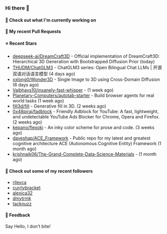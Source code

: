 ### Hi there 👋

#### 👷 Check out what I'm currently working on

#### 🔨 My recent Pull Requests


#### ⭐ Recent Stars

- [deepseek-ai/DreamCraft3D](https://github.com/deepseek-ai/DreamCraft3D) - Official implementation of DreamCraft3D: Hierarchical 3D Generation with Bootstrapped Diffusion Prior (today)
- [THUDM/ChatGLM3](https://github.com/THUDM/ChatGLM3) - ChatGLM3 series: Open Bilingual Chat LLMs | 开源双语对话语言模型 (4 days ago)
- [xxlong0/Wonder3D](https://github.com/xxlong0/Wonder3D) - Single Image to 3D using Cross-Domain Diffusion (6 days ago)
- [Vaibhavs10/insanely-fast-whisper](https://github.com/Vaibhavs10/insanely-fast-whisper) -  (1 week ago)
- [Planetary-Computers/autotab-starter](https://github.com/Planetary-Computers/autotab-starter) - Build browser agents for real world tasks (1 week ago)
- [fill3d/fill](https://github.com/fill3d/fill) - Generative fill in 3D. (2 weeks ago)
- [0x48piraj/fadblock](https://github.com/0x48piraj/fadblock) - Friendly Adblock for YouTube: A fast, lightweight, and undetectable YouTube Ads Blocker for Chrome, Opera and Firefox. (2 weeks ago)
- [kepano/flexoki](https://github.com/kepano/flexoki) - An inky color scheme for prose and code. (3 weeks ago)
- [daveshap/ACE_Framework](https://github.com/daveshap/ACE_Framework) - Public repo for my latest and greatest cognitive architecture ACE (Autonomous Cognitive Entity) Framework (1 month ago)
- [krishnaik06/The-Grand-Complete-Data-Science-Materials](https://github.com/krishnaik06/The-Grand-Complete-Data-Science-Materials) -  (1 month ago)

#### 👯 Check out some of my recent followers

- [rileyca](https://github.com/rileyca)
- [currlybracket](https://github.com/currlybracket)
- [alexica32](https://github.com/alexica32)
- [dmytrmk](https://github.com/dmytrmk)
- [tacknuzz](https://github.com/tacknuzz)

#### 💬 Feedback

Say Hello, I don't bite!